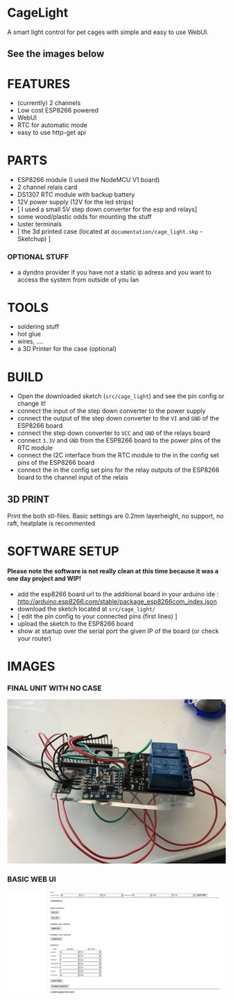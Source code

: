 # CageLight
A smart light control for pet cages with simple and easy to use WebUI.

## See the images below




# FEATURES
* (currently) 2 channels
* Low cost ESP8266 powered
* WebUI
* RTC for automatic mode
* easy to use http-get api

# PARTS
* ESP8266 module (I used the NodeMCU V1 board)
* 2 channel relais card
* DS1307 RTC module with backup battery 
* 12V power supply (12V for the led strips)
* [ I used a small 5V step down converter for the esp and relays]
* some wood/plastic odds for mounting the stuff
* luster terminals
* [ the 3d printed case (located at `documentation/cage_light.skp` - Sketchup) ]

### OPTIONAL STUFF
* a dyndns provider if you have not a static ip adress and you want to access the system from outside of you lan


# TOOLS
* soldering stuff
* hot glue
* wires, ....
* a 3D Printer for the case (optional)


# BUILD
* Open the downloaded sketch (`src/cage_light`) and see the pin config or change it!
* connect the input of the step down converter to the power supply
* connect the output of the step down converter to the `VI` and `GND` of the ESP8266 board
* connect the step down converter to `VCC` and `GND` of the relays board
* connect `3.3V` and `GND` from the ESP8266 board to the power pins of the RTC module
* connect the I2C interface from the RTC module to the in the config set pins of the ESP8266 board
* connect the in the config set pins for the relay outputs of the ESP8266 board to the channel input of the relais

## 3D PRINT
Print the both stl-files. Basic settings are 0.2mm layerheight, no support, no raft, heatplate is recommented

# SOFTWARE SETUP
#### Please note the software is not really clean at this time because it was a one day project and WIP!
* add the esp8266 board url to the additional board in your arduino ide :  http://arduino.esp8266.com/stable/package_esp8266com_index.json
* download the sketch located at `src/cage_light/`
* [ edit the pin config to your connected pins (first lines) ]
* upload the sketch to the ESP8266 board
* show at startup over the serial port the given IP of the board (or check your router)

# IMAGES
### FINAL UNIT WITH NO CASE
![Gopher image](/documentation/images/final_build.jpeg)
### BASIC WEB UI
![Gopher image](/documentation/images/webui.png)
